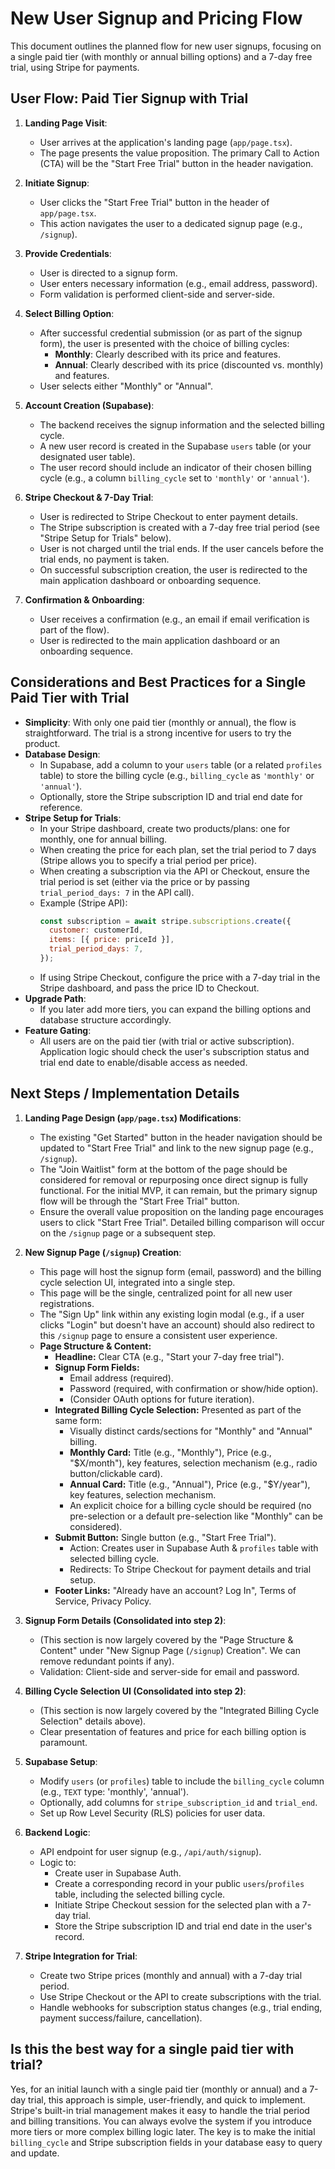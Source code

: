 # New User Signup and Pricing Flow

This document outlines the planned flow for new user signups, focusing on a single paid tier (with monthly or annual billing options) and a 7-day free trial, using Stripe for payments.

## User Flow: Paid Tier Signup with Trial

1.  **Landing Page Visit**:
    *   User arrives at the application's landing page (`app/page.tsx`).
    *   The page presents the value proposition. The primary Call to Action (CTA) will be the "Start Free Trial" button in the header navigation.

2.  **Initiate Signup**:
    *   User clicks the "Start Free Trial" button in the header of `app/page.tsx`.
    *   This action navigates the user to a dedicated signup page (e.g., `/signup`).

3.  **Provide Credentials**:
    *   User is directed to a signup form.
    *   User enters necessary information (e.g., email address, password).
    *   Form validation is performed client-side and server-side.

4.  **Select Billing Option**:
    *   After successful credential submission (or as part of the signup form), the user is presented with the choice of billing cycles:
        *   **Monthly**: Clearly described with its price and features.
        *   **Annual**: Clearly described with its price (discounted vs. monthly) and features.
    *   User selects either "Monthly" or "Annual".

5.  **Account Creation (Supabase)**:
    *   The backend receives the signup information and the selected billing cycle.
    *   A new user record is created in the Supabase `users` table (or your designated user table).
    *   The user record should include an indicator of their chosen billing cycle (e.g., a column `billing_cycle` set to `'monthly'` or `'annual'`).

6.  **Stripe Checkout & 7-Day Trial**:
    *   User is redirected to Stripe Checkout to enter payment details.
    *   The Stripe subscription is created with a 7-day free trial period (see "Stripe Setup for Trials" below).
    *   User is not charged until the trial ends. If the user cancels before the trial ends, no payment is taken.
    *   On successful subscription creation, the user is redirected to the main application dashboard or onboarding sequence.

7.  **Confirmation & Onboarding**:
    *   User receives a confirmation (e.g., an email if email verification is part of the flow).
    *   User is redirected to the main application dashboard or an onboarding sequence.

## Considerations and Best Practices for a Single Paid Tier with Trial

*   **Simplicity**: With only one paid tier (monthly or annual), the flow is straightforward. The trial is a strong incentive for users to try the product.
*   **Database Design**:
    *   In Supabase, add a column to your `users` table (or a related `profiles` table) to store the billing cycle (e.g., `billing_cycle` as `'monthly'` or `'annual'`).
    *   Optionally, store the Stripe subscription ID and trial end date for reference.
*   **Stripe Setup for Trials**:
    *   In your Stripe dashboard, create two products/plans: one for monthly, one for annual billing.
    *   When creating the price for each plan, set the trial period to 7 days (Stripe allows you to specify a trial period per price).
    *   When creating a subscription via the API or Checkout, ensure the trial period is set (either via the price or by passing `trial_period_days: 7` in the API call).
    *   Example (Stripe API):
        ```js
        const subscription = await stripe.subscriptions.create({
          customer: customerId,
          items: [{ price: priceId }],
          trial_period_days: 7,
        });
        ```
    *   If using Stripe Checkout, configure the price with a 7-day trial in the Stripe dashboard, and pass the price ID to Checkout.
*   **Upgrade Path**:
    *   If you later add more tiers, you can expand the billing options and database structure accordingly.
*   **Feature Gating**:
    *   All users are on the paid tier (with trial or active subscription). Application logic should check the user's subscription status and trial end date to enable/disable access as needed.

## Next Steps / Implementation Details

1.  **Landing Page Design (`app/page.tsx`) Modifications**:
    *   The existing "Get Started" button in the header navigation should be updated to "Start Free Trial" and link to the new signup page (e.g., `/signup`).
    *   The "Join Waitlist" form at the bottom of the page should be considered for removal or repurposing once direct signup is fully functional. For the initial MVP, it can remain, but the primary signup flow will be through the "Start Free Trial" button.
    *   Ensure the overall value proposition on the landing page encourages users to click "Start Free Trial". Detailed billing comparison will occur on the `/signup` page or a subsequent step.
2.  **New Signup Page (`/signup`) Creation**:
    *   This page will host the signup form (email, password) and the billing cycle selection UI, integrated into a single step.
    *   This page will be the single, centralized point for all new user registrations.
    *   The "Sign Up" link within any existing login modal (e.g., if a user clicks "Login" but doesn't have an account) should also redirect to this `/signup` page to ensure a consistent user experience.
    *   **Page Structure & Content:**
        *   **Headline:** Clear CTA (e.g., "Start your 7-day free trial").
        *   **Signup Form Fields:**
            *   Email address (required).
            *   Password (required, with confirmation or show/hide option).
            *   (Consider OAuth options for future iteration).
        *   **Integrated Billing Cycle Selection:** Presented as part of the same form:
            *   Visually distinct cards/sections for "Monthly" and "Annual" billing.
            *   **Monthly Card:** Title (e.g., "Monthly"), Price (e.g., "$X/month"), key features, selection mechanism (e.g., radio button/clickable card).
            *   **Annual Card:** Title (e.g., "Annual"), Price (e.g., "$Y/year"), key features, selection mechanism.
            *   An explicit choice for a billing cycle should be required (no pre-selection or a default pre-selection like "Monthly" can be considered).
        *   **Submit Button:** Single button (e.g., "Start Free Trial").
            *   Action: Creates user in Supabase Auth & `profiles` table with selected billing cycle.
            *   Redirects: To Stripe Checkout for payment details and trial setup.
        *   **Footer Links:** "Already have an account? Log In", Terms of Service, Privacy Policy.

3.  **Signup Form Details (Consolidated into step 2)**:
    *   (This section is now largely covered by the "Page Structure & Content" under "New Signup Page (`/signup`) Creation". We can remove redundant points if any).
    *   Validation: Client-side and server-side for email and password.

4.  **Billing Cycle Selection UI (Consolidated into step 2)**:
    *   (This section is now largely covered by the "Integrated Billing Cycle Selection" details above).
    *   Clear presentation of features and price for each billing option is paramount.

5.  **Supabase Setup**:
    *   Modify `users` (or `profiles`) table to include the `billing_cycle` column (e.g., `TEXT` type: 'monthly', 'annual').
    *   Optionally, add columns for `stripe_subscription_id` and `trial_end`.
    *   Set up Row Level Security (RLS) policies for user data.

6.  **Backend Logic**:
    *   API endpoint for user signup (e.g., `/api/auth/signup`).
    *   Logic to:
        *   Create user in Supabase Auth.
        *   Create a corresponding record in your public `users`/`profiles` table, including the selected billing cycle.
        *   Initiate Stripe Checkout session for the selected plan with a 7-day trial.
        *   Store the Stripe subscription ID and trial end date in the user's record.

7.  **Stripe Integration for Trial**:
    *   Create two Stripe prices (monthly and annual) with a 7-day trial period.
    *   Use Stripe Checkout or the API to create subscriptions with the trial.
    *   Handle webhooks for subscription status changes (e.g., trial ending, payment success/failure, cancellation).

## Is this the best way for a single paid tier with trial?

Yes, for an initial launch with a single paid tier (monthly or annual) and a 7-day trial, this approach is simple, user-friendly, and quick to implement. Stripe's built-in trial management makes it easy to handle the trial period and billing transitions. You can always evolve the system if you introduce more tiers or more complex billing logic later. The key is to make the initial `billing_cycle` and Stripe subscription fields in your database easy to query and update. 